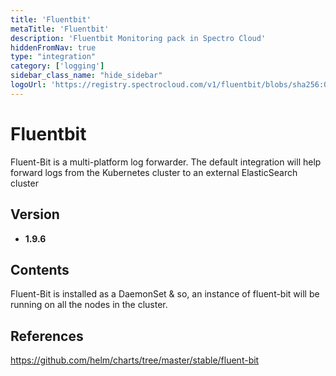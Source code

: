 ```yaml
---
title: 'Fluentbit'
metaTitle: 'Fluentbit'
description: 'Fluentbit Monitoring pack in Spectro Cloud'
hiddenFromNav: true
type: "integration"
category: ['logging']
sidebar_class_name: "hide_sidebar"
logoUrl: 'https://registry.spectrocloud.com/v1/fluentbit/blobs/sha256:012fbab20e3427b6c1f6a73d2ea0b4cc43cf60991774c4800ddf3e23c4b64544?type=image/png'
---
```




# Fluentbit

Fluent-Bit is a multi-platform log forwarder. The default integration will help forward logs from the Kubernetes cluster to an external ElasticSearch cluster

## Version

* **1.9.6**

## Contents

Fluent-Bit is installed as a DaemonSet & so, an instance of fluent-bit will be running on all the nodes in the cluster.

## References

https://github.com/helm/charts/tree/master/stable/fluent-bit
